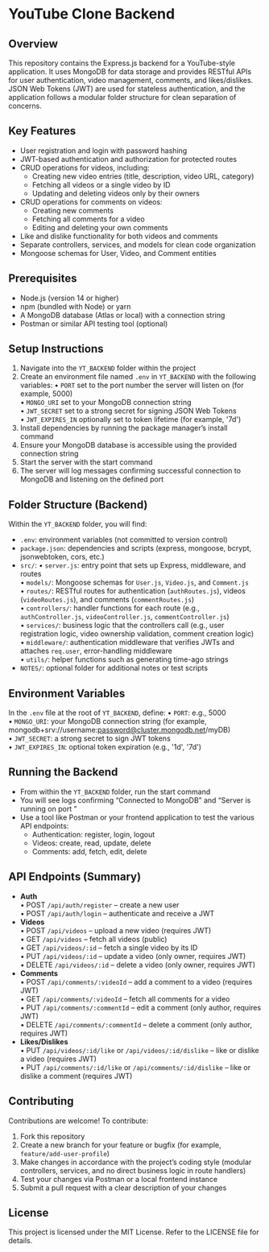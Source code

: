 # YouTube Clone Backend

## Overview

This repository contains the Express.js backend for a YouTube-style application. It uses MongoDB for data storage and provides RESTful APIs for user authentication, video management, comments, and likes/dislikes. JSON Web Tokens (JWT) are used for stateless authentication, and the application follows a modular folder structure for clean separation of concerns.

## Key Features

- User registration and login with password hashing
- JWT-based authentication and authorization for protected routes
- CRUD operations for videos, including:
  - Creating new video entries (title, description, video URL, category)
  - Fetching all videos or a single video by ID
  - Updating and deleting videos only by their owners
- CRUD operations for comments on videos:
  - Creating new comments
  - Fetching all comments for a video
  - Editing and deleting your own comments
- Like and dislike functionality for both videos and comments
- Separate controllers, services, and models for clean code organization
- Mongoose schemas for User, Video, and Comment entities

## Prerequisites

- Node.js (version 14 or higher)
- npm (bundled with Node) or yarn
- A MongoDB database (Atlas or local) with a connection string
- Postman or similar API testing tool (optional)

## Setup Instructions

1. Navigate into the `YT_BACKEND` folder within the project
2. Create an environment file named `.env` in `YT_BACKEND` with the following variables:
   • `PORT` set to the port number the server will listen on (for example, 5000)  
   • `MONGO_URI` set to your MongoDB connection string  
   • `JWT_SECRET` set to a strong secret for signing JSON Web Tokens  
   • `JWT_EXPIRES_IN` optionally set to token lifetime (for example, '7d')
3. Install dependencies by running the package manager’s install command
4. Ensure your MongoDB database is accessible using the provided connection string
5. Start the server with the start command
6. The server will log messages confirming successful connection to MongoDB and listening on the defined port

## Folder Structure (Backend)

Within the `YT_BACKEND` folder, you will find:

- `.env`: environment variables (not committed to version control)
- `package.json`: dependencies and scripts (express, mongoose, bcrypt, jsonwebtoken, cors, etc.)
- `src/`:
  • `server.js`: entry point that sets up Express, middleware, and routes  
  • `models/`: Mongoose schemas for `User.js`, `Video.js`, and `Comment.js`  
  • `routes/`: RESTful routes for authentication (`authRoutes.js`), videos (`videoRoutes.js`), and comments (`commentRoutes.js`)  
  • `controllers/`: handler functions for each route (e.g., `authController.js`, `videoController.js`, `commentController.js`)  
  • `services/`: business logic that the controllers call (e.g., user registration logic, video ownership validation, comment creation logic)  
  • `middleware/`: authentication middleware that verifies JWTs and attaches `req.user`, error-handling middleware  
  • `utils/`: helper functions such as generating time-ago strings
- `NOTES/`: optional folder for additional notes or test scripts

## Environment Variables

In the `.env` file at the root of `YT_BACKEND`, define:
• `PORT`: e.g., 5000  
• `MONGO_URI`: your MongoDB connection string (for example, mongodb+srv://username:password@cluster.mongodb.net/myDB)  
• `JWT_SECRET`: a strong secret to sign JWT tokens  
• `JWT_EXPIRES_IN`: optional token expiration (e.g., '1d', '7d')

## Running the Backend

- From within the `YT_BACKEND` folder, run the start command  
- You will see logs confirming “Connected to MongoDB” and “Server is running on port <PORT>”  
- Use a tool like Postman or your frontend application to test the various API endpoints:
  - Authentication: register, login, logout  
  - Videos: create, read, update, delete  
  - Comments: add, fetch, edit, delete  

## API Endpoints (Summary)

- **Auth**  
  • POST `/api/auth/register` – create a new user  
  • POST `/api/auth/login` – authenticate and receive a JWT  
- **Videos**  
  • POST `/api/videos` – upload a new video (requires JWT)  
  • GET `/api/videos` – fetch all videos (public)  
  • GET `/api/videos/:id` – fetch a single video by its ID  
  • PUT `/api/videos/:id` – update a video (only owner, requires JWT)  
  • DELETE `/api/videos/:id` – delete a video (only owner, requires JWT)  
- **Comments**  
  • POST `/api/comments/:videoId` – add a comment to a video (requires JWT)  
  • GET `/api/comments/:videoId` – fetch all comments for a video  
  • PUT `/api/comments/:commentId` – edit a comment (only author, requires JWT)  
  • DELETE `/api/comments/:commentId` – delete a comment (only author, requires JWT)  
- **Likes/Dislikes**  
  • PUT `/api/videos/:id/like` or `/api/videos/:id/dislike` – like or dislike a video (requires JWT)  
  • PUT `/api/comments/:id/like` or `/api/comments/:id/dislike` – like or dislike a comment (requires JWT)

## Contributing

Contributions are welcome! To contribute:

1. Fork this repository  
2. Create a new branch for your feature or bugfix (for example, `feature/add-user-profile`)  
3. Make changes in accordance with the project’s coding style (modular controllers, services, and no direct business logic in route handlers)  
4. Test your changes via Postman or a local frontend instance  
5. Submit a pull request with a clear description of your changes

## License

This project is licensed under the MIT License. Refer to the LICENSE file for details.
